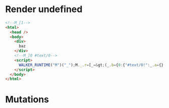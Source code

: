 # Render undefined
```html
<!--M_[1-->
<html>
  <head />
  <body>
    <div>
      baz
    </div>
    <!--M_]0 #text/0-->
    <script>
      WALKER_RUNTIME("M")("_");M._.r=[_=&gt;(_.b={0:{"#text/0!":_.a={},"#text/0(":_._["__tests__/tags/baz.marko"]},1:_.a}),0]
    </script>
  </body>
</html>
```

# Mutations
```

```